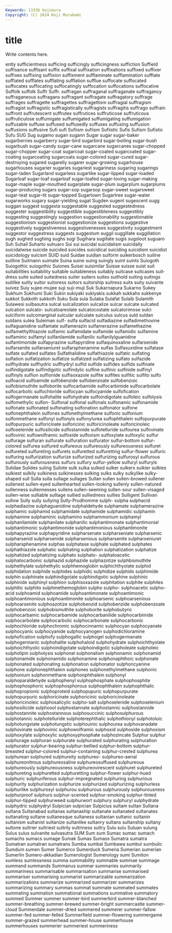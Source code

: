 ```yaml
---
Keywords: 13336 kojimura
Copyright: (C) 2024 Koji Murakami
---
```


# title

Write contents here.



ently
sufficientness sufficing sufficingly sufficingness suffiction Suffield suffisance suffisant suffix suffixal
suffixation suffixations suffixed suffixer suffixes suffixing suffixion suffixment sufflaminate sufflamination
sufflate sufflated sufflates sufflating sufflation sufflue suffocate suffocated suffocates suffocating
suffocatingly suffocation suffocations suffocative Suffolk suffolk Suffr Suffr. suffragan suffraganal
suffraganate suffragancy suffraganeous suffragans suffragant suffragate suffragatory suffrage suffrages suffragette
suffragettes suffragettism suffragial suffragism suffragist suffragistic suffragistically suffragists suffragitis suffrago
suffrain suffront suffrutescent suffrutex suffrutices suffruticose suffruticous suffruticulose suffumigate suffumigated
suffumigating suffumigation suffusable suffuse suffused suffusedly suffuses suffusing suffusion suffusions
suffusive Sufi sufi Sufiism sufiism Sufiistic Sufis Sufism Sufistic Sufu
SUG Sug sugamo sugan sugann Sugar sugar sugar-baker sugarberries sugarberry
sugar-bird sugarbird sugar-boiling sugar-bush sugarbush sugar-candy sugar-cane sugarcane sugarcanes sugar-chopped
sugar-chopper sugar-coat sugarcoat sugar-coated sugarcoated sugar-coating sugarcoating sugarcoats sugar-colored sugar-cured
sugar-destroying sugared sugarelly sugarer sugar-growing sugarhouse sugarhouses sugarier sugaries sugariest
sugariness sugaring sugarings sugar-laden Sugarland sugarless sugarlike sugar-lipped sugar-loaded Sugarloaf
sugar-loaf sugarloaf sugar-loafed sugar-loving sugar-making sugar-maple sugar-mouthed sugarplate sugar-plum sugarplum
sugarplums sugar-producing sugars sugar-sop sugarsop sugar-sweet sugarsweet sugar-teat sugar-tit sugar-topped
Sugartown Sugartree sugar-water sugarworks sugary sugar-yielding sugat Sugden sugent sugescent
sugg suggan suggest suggesta suggestable suggested suggestedness suggester suggestibility suggestible
suggestibleness suggestibly suggesting suggestingly suggestion suggestionability suggestionable suggestionism suggestionist suggestionize
suggestions suggestive suggestively suggestiveness suggestivenesses suggestivity suggestment suggestor suggestress suggests
suggestum suggil suggillate suggillation sugh sughed sughing sughs sugi Sugihara
sugillate sugis sugsloot suguaro Suh Suhail Suharto suhuaro Sui sui
suicidal suicidalism suicidally suicidalwise suicide suicided suicides suicidical suiciding suicidism
suicidist suicidology suicism SUID suid Suidae suidian suiform suikerbosch suiline
suilline Suilmann suimate Suina suine suing suingly suint suints Suiogoth
Suiogothic suiogothic Suiones Suisei suisimilar Suisse suisse suist suit suitabilities
suitability suitable suitableness suitably suitcase suitcases suit-dress suite suited suitedness
suiter suiters suites suithold suiting suitings suitlike suitly suitor suitoress
suitors suitorship suitress suits suity suivante suivez Suiy sujee-mujee suji
suji-muji Suk Sukarnapura Sukarno Sukey Sukhum Sukhumi Suki Sukin sukiyaki
sukiyakis sukkah sukkahs sukkenye sukkot Sukkoth sukkoth Suku Sula sula
Sulaba Sulafat Sulaib Sulamith Sulawesi sulbasutra sulcal sulcalization sulcalize sulcar
sulcate sulcated sulcation sulcato- sulcatoareolate sulcatocostate sulcatorimose sulci sulciform sulcomarginal
sulcular sulculate sulculus sulcus suld suldan suldans sulea Suleiman sulf-
sulfa sulfacid sulfadiazine sulfadimethoxine sulfaguanidine sulfamate sulfamerazin sulfamerazine sulfamethazine sulfamethylthiazole
sulfamic sulfamidate sulfamide sulfamidic sulfamine sulfaminic sulfamyl sulfanilamide sulfanilic sulfanilylguanidine
sulfantimonide sulfapyrazine sulfapyridine sulfaquinoxaline sulfarsenide sulfarsenite sulfarseniuret sulfarsphenamine sulfas Sulfasuxidine
sulfatase sulfate sulfated sulfates Sulfathalidine sulfathiazole sulfatic sulfating sulfation sulfatization
sulfatize sulfatized sulfatizing sulfato sulfazide sulfhydrate sulfhydric sulfhydryl sulfid sulfide
sulfides sulfids sulfinate sulfindigotate sulfindigotic sulfindylic sulfine sulfinic sulfinide sulfinyl
sulfinyls sulfion sulfionide sulfisoxazole sulfite sulfites sulfitic sulfito sulfo sulfoacid
sulfoamide sulfobenzide sulfobenzoate sulfobenzoic sulfobismuthite sulfoborite sulfocarbamide sulfocarbimide sulfocarbolate sulfocarbolic
sulfochloride sulfocyan sulfocyanide sulfofication sulfogermanate sulfohalite sulfohydrate sulfoindigotate sulfoleic sulfolysis
sulfomethylic sulfon- Sulfonal sulfonal sulfonals sulfonamic sulfonamide sulfonate sulfonated sulfonating
sulfonation sulfonator sulfone sulfonephthalein sulfones sulfonethylmethane sulfonic sulfonium sulfonmethane sulfonyl
sulfonyls sulfonylurea sulfophthalein sulfopurpurate sulfopurpuric sulforicinate sulforicinic sulforicinoleate sulforicinoleic sulfoselenide
sulfosilicide sulfostannide sulfotelluride sulfourea sulfovinate sulfovinic sulfowolframic sulfoxide sulfoxism sulfoxylate
sulfoxylic sulfur sulfurage sulfuran sulfurate sulfuration sulfurator sulfur-bottom sulfur-colored sulfurea
sulfured sulfureous sulfureously sulfureousness sulfuret sulfureted sulfureting sulfurets sulfuretted sulfuretting
sulfur-flower sulfuric sulfuring sulfurization sulfurize sulfurized sulfurizing sulfurosyl sulfurous sulfurously
sulfurousness sulfurs sulfury sulfur-yellow sulfuryl sulfuryls Sulidae Sulides suling Suliote
sulk sulka sulked sulker sulkers sulkier sulkies sulkiest sulkily sulkiness
sulkinesses sulking sulks sulky sulkylike sulky-shaped sull Sulla sulla sullage
sullages Sullan sullen sullen-browed sullener sullenest sullen-eyed sullenhearted sullen-looking sullenly
sullen-natured sullenness sullennesses sullens sullen-seeming sullen-sour sullen-visaged sullen-wise sulliable sulliage
sullied sulliedness sullies Sulligent Sullivan sullow Sully sully sullying Sully-Prudhomme
sulph- sulpha sulphacid sulphadiazine sulphaguanidine sulphaldehyde sulphamate sulphamerazine sulphamic sulphamid
sulphamidate sulphamide sulphamidic sulphamin sulphamine sulphaminic sulphamino sulphammonium sulphamyl sulphanilamide
sulphanilate sulphanilic sulphantimonate sulphantimonial sulphantimonic sulphantimonide sulphantimonious sulphantimonite sulphapyrazine sulphapyridine
sulpharsenate sulpharseniate sulpharsenic sulpharsenid sulpharsenide sulpharsenious sulpharsenite sulpharseniuret sulpharsphenamine sulphas
sulphatase sulphate sulphated sulphates sulphathiazole sulphatic sulphating sulphation sulphatization sulphatize
sulphatized sulphatizing sulphato sulphato- sulphatoacetic sulphatocarbonic sulphazid sulphazide sulphazotize sulphbismuthite
sulphethylate sulphethylic sulphhemoglobin sulphichthyolate sulphid sulphidation sulphide sulphides sulphidic sulphidize
sulphids sulphimide sulphin sulphinate sulphindigotate sulphindigotic sulphine sulphinic sulphinide sulphinyl
sulphion sulphisoxazole sulphitation sulphite sulphites sulphitic sulphito sulphmethemoglobin sulpho sulpho-
sulphoacetic sulpho-acid sulphoamid sulphoamide sulphoantimonate sulphoantimonic sulphoantimonious sulphoantimonite sulphoarsenic sulphoarsenious
sulphoarsenite sulphoazotize sulphobenzid sulphobenzide sulphobenzoate sulphobenzoic sulphobismuthite sulphoborite sulphobutyric sulphocarbamic
sulphocarbamide sulphocarbanilide sulphocarbimide sulphocarbolate sulphocarbolic sulphocarbonate sulphocarbonic sulphochloride sulphochromic sulphocinnamic
sulphocyan sulphocyanate sulphocyanic sulphocyanide sulphocyanogen sulphodichloramine sulphofication sulphofy sulphogallic sulphogel
sulphogermanate sulphogermanic sulphohalite sulphohaloid sulphohydrate sulphoichthyolate sulphoichthyolic sulphoindigotate sulphoindigotic sulpholeate
sulpholeic sulpholipin sulpholysis sulphonal sulphonalism sulphonamic sulphonamid sulphonamide sulphonamido sulphonamine
sulphonaphthoic sulphonate sulphonated sulphonating sulphonation sulphonator sulphoncyanine sulphone sulphonephthalein sulphones
sulphonethylmethane sulphonic sulphonium sulphonmethane sulphonphthalein sulphonyl sulphoparaldehyde sulphophenyl sulphophosphate sulphophosphite
sulphophosphoric sulphophosphorous sulphophthalein sulphophthalic sulphopropionic sulphoproteid sulphopupuric sulphopurpurate sulphopurpuric sulphoricinate
sulphoricinic sulphoricinoleate sulphoricinoleic sulphosalicylic sulpho-salt sulphoselenide sulphoselenium sulphosilicide sulphosol sulphostannate
sulphostannic sulphostannide sulphostannite sulphostannous sulphosuccinic sulphosulphurous sulphotannic sulphotelluride sulphoterephthalic sulphothionyl
sulphotoluic sulphotungstate sulphotungstic sulphouinic sulphourea sulphovanadate sulphovinate sulphovinic sulphowolframic sulphoxid
sulphoxide sulphoxism sulphoxylate sulphoxylic sulphoxyphosphate sulphozincate Sulphur sulphur sulphurage sulphuran
sulphurate sulphurated sulphurating sulphuration sulphurator sulphur-bearing sulphur-bellied sulphur-bottom sulphur-breasted sulphur-colored
sulphur-containing sulphur-crested sulphurea sulphurean sulphured sulphureity sulphureo- sulphureo-aerial sulphureonitrous sulphureosaline
sulphureosuffused sulphureous sulphureously sulphureousness sulphureovirescent sulphuret sulphureted sulphureting sulphuretted sulphuretting
sulphur-flower sulphur-hued sulphuric sulphuriferous sulphur-impregnated sulphuring sulphurious sulphurity sulphurization sulphurize
sulphurized sulphurizing sulphurless sulphurlike sulphurosyl sulphurou sulphurous sulphurously sulphurousness sulphurproof
sulphurs sulphur-scented sulphur-smoking sulphur-tinted sulphur-tipped sulphurweed sulphurwort sulphury sulphuryl sulphydrate
sulphydric sulphydryl Sulpician sulpician Sulpicius sultam sultan Sultana sultana Sultanabad
sultanas sultanaship sultanate sultanated sultanates sultanating sultane sultanesque sultaness sultanian
sultanic sultanin sultanism sultanist sultanize sultanlike sultanry sultans sultanship sultany
sultone sultrier sultriest sultrily sultriness sultry Sulu sulu Suluan sulung
Sulus sulus sulvanite sulvasutra SUM Sum sum Sumac sumac sumach
sumachs sumacs sumage Sumak Sumas Sumass Sumatra sumatra Sumatran sumatran
sumatrans Sumba sumbal Sumbawa sumbul sumbulic Sumdum sumen Sumer Sumerco
Sumerduck Sumeria Sumerian sumerian Sumerlin Sumero-akkadian Sumerologist Sumerology sumi Sumiton
sumless sumlessness summa summability summable summae summage summand summands Summanus
summar summaries summarily summariness summarisable summarisation summarise summarised summariser summarising
summarist summarizable summarization summarizations summarize summarized summarizer summarizes summarizing summary
summas summat summate summated summates summating summation summational summations summative
summatory summed Summer summer summer-bird summerbird summer-blanched summer-breathing summer-brewed summer-bright
summercastle summer-cloud Summerdale summer-dried summered summerer summer-fallow summer-fed summer-felled Summerfield
summer-flowering summergame summer-grazed summerhead summer-house summerhouse summerhouses summerier summeriest summeriness
